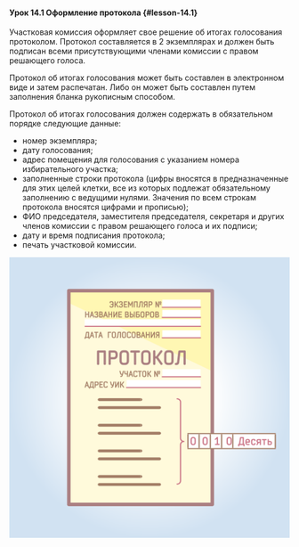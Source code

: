 #### Урок 14.1 Оформление протокола {#lesson-14.1}

Участковая комиссия оформляет свое решение об итогах голосования протоколом. Протокол составляется в 2 экземплярах и должен быть подписан всеми присутствующими членами комиссии с правом решающего голоса.

Протокол об итогах голосования может быть составлен в электронном виде и затем распечатан. Либо он может быть составлен путем заполнения бланка рукописным способом.

Протокол об итогах голосования должен содержать в обязательном порядке следующие данные:
- номер экземпляра;
- дату голосования;
- адрес помещения для голосования с указанием номера избирательного участка;
- заполненные строки протокола (цифры вносятся в предназначенные для этих целей клетки, все из которых подлежат обязательному заполнению с ведущими нулями. Значения по всем строкам протокола вносятся цифрами и прописью);
 - ФИО председателя, заместителя председателя, секретаря и других членов комиссии с правом решающего голоса и их подписи;
- дату и время подписания протокола;
- печать участковой комиссии.

![Рисунок 14.1.1. Первая страница протокола об итогах голосования.](./4.14.1.1.svg)
